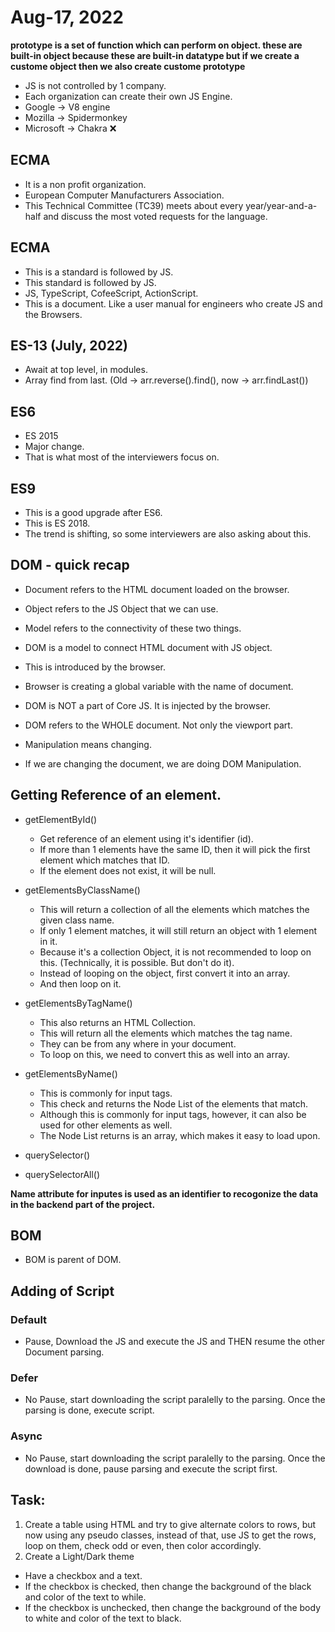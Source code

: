 # Aug-17, 2022

**prototype is a set of function which can perform on object. these are built-in object because these are built-in datatype but if we create a custome object then we also create custome prototype**

- JS is not controlled by 1 company.
- Each organization can create their own JS Engine.
- Google -> V8 engine
- Mozilla -> Spidermonkey
- Microsoft -> Chakra ❌

## ECMA
- It is a non profit organization.
- European Computer Manufacturers Association.
- This Technical Committee (TC39) meets about every year/year-and-a-half and discuss the most voted requests for the language.

## ECMA
- This is a standard is followed by JS.
- This standard is followed by JS.
- JS, TypeScript, CofeeScript, ActionScript.
- This is a document. Like a user manual for engineers who create JS and the Browsers.

## ES-13 (July, 2022)
- Await at top level, in modules.
- Array find from last. (Old -> arr.reverse().find(), now -> arr.findLast())

## ES6
- ES 2015
- Major change.
- That is what most of the interviewers focus on.

## ES9
- This is a good upgrade after ES6.
- This is ES 2018.
- The trend is shifting, so some interviewers are also asking about this.

## DOM - quick recap
- Document refers to the HTML document loaded on the browser.
- Object refers to the JS Object that we can use.
- Model refers to the connectivity of these two things.
- DOM is a model to connect HTML document with JS object.
- This is introduced by the browser.

- Browser is creating a global variable with the name of document.
- DOM is NOT a part of Core JS. It is injected by the browser.
- DOM refers to the WHOLE document. Not only the viewport part.

- Manipulation means changing.
- If we are changing the document, we are doing DOM Manipulation.

## Getting Reference of an element.
- getElementById()
    - Get reference of an element using it's identifier (id).
    - If more than 1 elements have the same ID, then it will pick the first element which matches that ID.
    - If the element does not exist, it will be null.

- getElementsByClassName()
    - This will return a collection of all the elements which matches the given class name.
    - If only 1 element matches, it will still return an object with 1 element in it.
    - Because it's a collection Object, it is not recommended to loop on this. (Technically, it is possible. But don't do it).
    - Instead of looping on the object, first convert it into an array.
    - And then loop on it.

- getElementsByTagName()
    - This also returns an HTML Collection.
    - This will return all the elements which matches the tag name.
    - They can be from any where in your document.
    - To loop on this, we need to convert this as well into an array.

- getElementsByName()
    - This is commonly for input tags.
    - This check and returns the Node List of the elements that match.
    - Although this is commonly for input tags, however, it can also be used for other elements as well.
    - The Node List returns is an array, which makes it easy to load upon.

- querySelector()
- querySelectorAll()

**Name attribute for inputes is used as an identifier to recogonize the data in the backend part of the project.**

## BOM
- BOM is parent of DOM.

## Adding of Script
### Default
- Pause, Download the JS and execute the JS and THEN resume the other Document parsing.

### Defer
- No Pause, start downloading the script paralelly to the parsing. Once the parsing is done, execute script.

### Async
- No Pause, start downloading the script paralelly to the parsing. Once the download is done, pause parsing and execute the script first.

## Task:
1. Create a table using HTML and try to give alternate colors to rows, but now using any pseudo classes, instead of that, use JS to get the rows, loop on them, check odd or even, then color accordingly.
2. Create a Light/Dark theme
- Have a checkbox and a text.
- If the checkbox is checked, then change the background of the black and color of the text to while.
- If the checkbox is unchecked, then change the background of the body to white and color of the text to black.